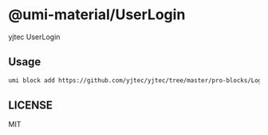 # @umi-material/UserLogin

yjtec UserLogin

## Usage

```sh
umi block add https://github.com/yjtec/yjtec/tree/master/pro-blocks/Login --path /login
```

## LICENSE

MIT
